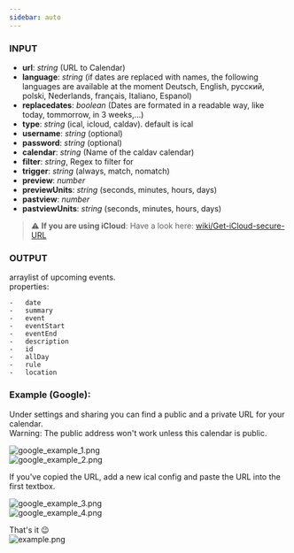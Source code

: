 ```yaml
---
sidebar: auto
---
```




### INPUT

- **url**: _string_ (URL to Calendar)
- **language**: _string_ (if dates are replaced with names, the following languages are available at the moment Deutsch, English, русский, polski, Nederlands, français, Italiano, Espanol)
- **replacedates**: _boolean_ (Dates are formated in a readable way, like today, tommorrow, in 3 weeks,...)
- **type**: _string_ (ical, icloud, caldav). default is ical
- **username**: _string_ (optional)
- **password**: _string_ (optional)
- **calendar**: _string_ (Name of the caldav calendar)
- **filter**: _string_, Regex to filter for
- **trigger**: _string_ (always, match, nomatch)
- **preview**: _number_
- **previewUnits**: _string_ (seconds, minutes, hours, days)
- **pastview**: _number_
- **pastviewUnits**: _string_ (seconds, minutes, hours, days)

> :warning: **If you are using iCloud**: Have a look here: [wiki/Get-iCloud-secure-URL](https://naimo84.github.io/kalender-events/guide/icloudsecure.html)

### OUTPUT

arraylist of upcoming events.  
properties:

    -   date
    -   summary
    -   event
    -   eventStart
    -   eventEnd
    -   description
    -   id
    -   allDay
    -   rule
    -   location

### Example (Google):

Under settings and sharing you can find a public and a private URL for your calendar.  
Warning: The public address won't work unless this calendar is public.  

![google_example_1.png](https://github.com/naimo84/node-red-contrib-ical-events/raw/master/examples/google_example_1.png)  
![google_example_2.png](https://github.com/naimo84/node-red-contrib-ical-events/raw/master/examples/google_example_2.png)  

If you've copied the URL, add a new ical config and paste the URL into the first textbox.  

![google_example_3.png](https://github.com/naimo84/node-red-contrib-ical-events/raw/master/examples/google_example_3.png)  
![google_example_4.png](https://github.com/naimo84/node-red-contrib-ical-events/raw/master/examples/google_example_4.png)  


That's it :wink:  
![example.png](https://github.com/naimo84/node-red-contrib-ical-events/raw/master/examples/example.png)
